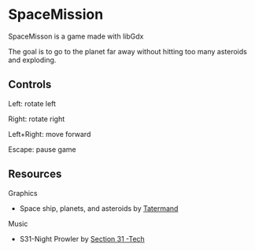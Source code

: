 # SpaceMission
SpaceMisson is a game made with libGdx

The goal is to go to the planet far away without hitting too many asteroids and exploding.



## Controls

Left: rotate left

Right: rotate right

Left+Right: move forward

Escape: pause game


## Resources
Graphics
 * Space ship, planets, and asteroids by [Tatermand](http://opengameart.org/content/space-game-art-pack-extended)

Music
 * S31-Night Prowler by [Section 31 -Tech](http://opengameart.org/content/night-prowler)
